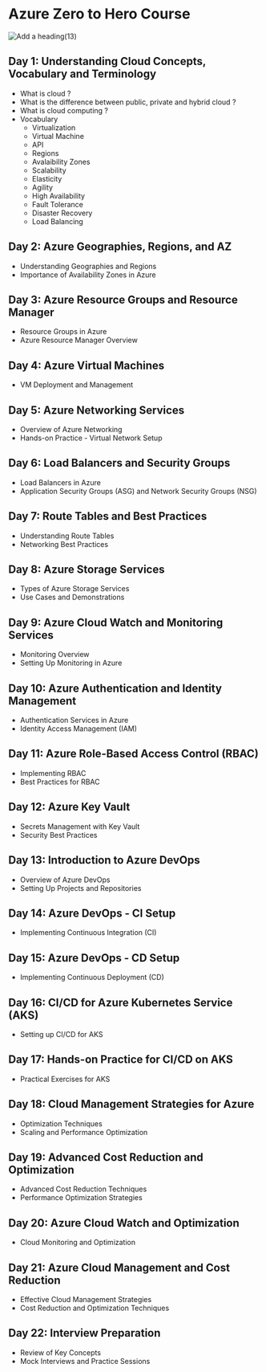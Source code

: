 # Azure Zero to Hero Course

![Add a heading(13)](https://github.com/iam-veeramalla/Azure-zero-to-hero/assets/43399466/c64cb363-661d-4411-8a30-9cb55255ba30)


## Day 1: Understanding Cloud Concepts, Vocabulary and Terminology
- What is cloud ?
- What is the difference between public, private and hybrid cloud ?
- What is cloud computing ?
- Vocabulary
   - Virtualization
   - Virtual Machine 
   - API
   - Regions
   - Avalaibility Zones
   - Scalability
   - Elasticity
   - Agility
   - High Availability 
   - Fault Tolerance
   - Disaster Recovery
   - Load Balancing

## Day 2: Azure Geographies, Regions, and AZ
- Understanding Geographies and Regions
- Importance of Availability Zones in Azure

## Day 3: Azure Resource Groups and Resource Manager
- Resource Groups in Azure
- Azure Resource Manager Overview

## Day 4: Azure Virtual Machines
- VM Deployment and Management

## Day 5: Azure Networking Services
- Overview of Azure Networking
- Hands-on Practice - Virtual Network Setup

## Day 6: Load Balancers and Security Groups
- Load Balancers in Azure
- Application Security Groups (ASG) and Network Security Groups (NSG)

## Day 7: Route Tables and Best Practices
- Understanding Route Tables
- Networking Best Practices

## Day 8: Azure Storage Services
- Types of Azure Storage Services
- Use Cases and Demonstrations

## Day 9: Azure Cloud Watch and Monitoring Services
- Monitoring Overview
- Setting Up Monitoring in Azure

## Day 10: Azure Authentication and Identity Management
- Authentication Services in Azure
- Identity Access Management (IAM)

## Day 11: Azure Role-Based Access Control (RBAC)
- Implementing RBAC
- Best Practices for RBAC

## Day 12: Azure Key Vault
- Secrets Management with Key Vault
- Security Best Practices

## Day 13: Introduction to Azure DevOps
- Overview of Azure DevOps
- Setting Up Projects and Repositories

## Day 14: Azure DevOps - CI Setup
- Implementing Continuous Integration (CI)

## Day 15: Azure DevOps - CD Setup
- Implementing Continuous Deployment (CD)

## Day 16: CI/CD for Azure Kubernetes Service (AKS)
- Setting up CI/CD for AKS

## Day 17: Hands-on Practice for CI/CD on AKS
- Practical Exercises for AKS

## Day 18: Cloud Management Strategies for Azure
- Optimization Techniques
- Scaling and Performance Optimization

## Day 19: Advanced Cost Reduction and Optimization
- Advanced Cost Reduction Techniques
- Performance Optimization Strategies

## Day 20: Azure Cloud Watch and Optimization
- Cloud Monitoring and Optimization

## Day 21: Azure Cloud Management and Cost Reduction
- Effective Cloud Management Strategies
- Cost Reduction and Optimization Techniques

## Day 22: Interview Preparation
- Review of Key Concepts
- Mock Interviews and Practice Sessions
